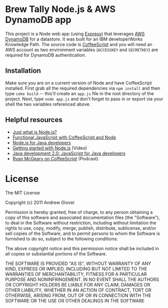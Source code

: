 # Brew Tally Node.js & AWS DynamoDB app 

This project is a Node web app (using [Express](http://expressjs.com/)) that leverages [AWS DynamoDB](http://aws.amazon.com/dynamodb/) for a datastore. It was built for an IBM developerWorks Knowledge Path. The source code is [CoffeeScript](http://coffeescript.org/) and you will need an AWS account as two environment variables (`ACCESSKEY` and `SECRETKEY`) are required for DynamoDB authentication. 

## Installation

Make sure you are on a current version of Node and have CoffeeScript installed. First grab all the required dependencies via `npm install` and then type `cake build` -- this'll create an `app.js` file in the root directory of the project. Next, type `node app.js` and don't forget to pass in or export via your shell the two variables referenced above. 

## Helpful resources

* [Just what is Node.js?](http://www.ibm.com/developerworks/opensource/library/os-nodejs/index.html)
* [Functional JavaScript with CoffeeScript and Node](http://www.ibm.com/developerworks/java/library/j-coffeescript/index.html?ca=drs-)
* [Node.js for Java developers](http://www.ibm.com/developerworks/java/library/j-nodejs/)
* [Getting started with Node.js](http://public.dhe.ibm.com/software/dw/demos/jnodejs/index.htm) (Video)
* [Java development 2.0: JavaScript for Java developers](http://www.ibm.com/developerworks/java/library/j-javadev2-18/index.html)
* [Ryan McGeary on CoffeeScript](http://www.ibm.com/developerworks/java/library/j-gloverpodcast2/index.html#mcgeary) (Podcast)

# License

The MIT License

Copyright (c) 2011 Andrew Glover

Permission is hereby granted, free of charge, to any person obtaining a copy of this software and associated documentation files (the "Software"), to deal in the Software without restriction, including without limitation the rights to use, copy, modify, merge, publish, distribute, sublicense, and/or sell copies of the Software, and to permit persons to whom the Software is furnished to do so, subject to the following conditions:

The above copyright notice and this permission notice shall be included in all copies or substantial portions of the Software.

THE SOFTWARE IS PROVIDED "AS IS", WITHOUT WARRANTY OF ANY KIND, EXPRESS OR IMPLIED, INCLUDING BUT NOT LIMITED TO THE WARRANTIES OF MERCHANTABILITY, FITNESS FOR A PARTICULAR PURPOSE AND NONINFRINGEMENT. IN NO EVENT SHALL THE AUTHORS OR COPYRIGHT HOLDERS BE LIABLE FOR ANY CLAIM, DAMAGES OR OTHER LIABILITY, WHETHER IN AN ACTION OF CONTRACT, TORT OR OTHERWISE, ARISING FROM, OUT OF OR IN CONNECTION WITH THE SOFTWARE OR THE USE OR OTHER DEALINGS IN THE SOFTWARE